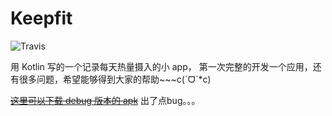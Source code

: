 # Keepfit


![Travis](https://img.shields.io/badge/Minimum%20Android%20Version-7.0-brightgreen.svg?style=flat-square)

用 Kotlin 写的一个记录每天热量摄入的小 app， 第一次完整的开发一个应用，还有很多问题，希望能够得到大家的帮助~~~c(ˊᗜˋ*c)


~~[这里可以下载 debug 版本的 apk](http://onxpioxwa.bkt.clouddn.com/Keepfit-debug.apk "欢迎各种意见和建议哦！！(*^o^*)")~~
出了点bug。。。
